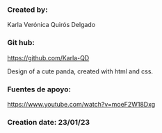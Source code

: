 ### Created by:

Karla Verónica Quirós Delgado

### Git hub:

 https://github.com/Karla-QD

 Design of a cute panda, created with html and css.
 

### Fuentes de apoyo:

https://www.youtube.com/watch?v=moeF2W18Dxg

### Creation date: 23/01/23